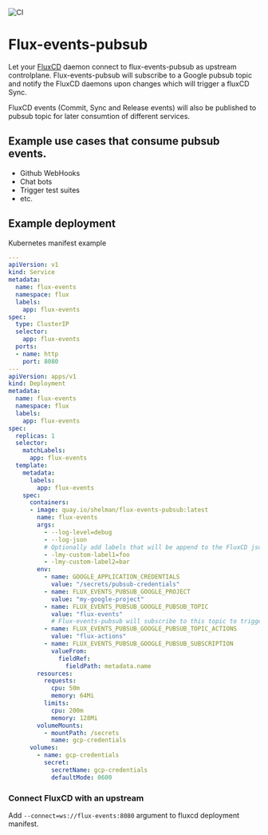 ![CI](https://github.com/shelmangroup/flux-events-pubsub/workflows/CI/badge.svg?branch=master)
# Flux-events-pubsub

Let your [FluxCD](https://fluxcd.io) daemon connect to flux-events-pubsub as
upstream controlplane. Flux-events-pubsub will subscribe to a Google pubsub topic
and notify the FluxCD daemons upon changes which will trigger a fluxCD Sync.

FluxCD events (Commit, Sync and Release events) will also be published to pubsub topic
for later consumtion of different services.

## Example use cases that consume pubsub events.
- Github WebHooks
- Chat bots
- Trigger test suites
- etc.

## Example deployment

Kubernetes manifest example
```yaml
---
apiVersion: v1
kind: Service
metadata:
  name: flux-events
  namespace: flux
  labels:
    app: flux-events
spec:
  type: ClusterIP
  selector:
    app: flux-events
  ports:
  - name: http
    port: 8080
---
apiVersion: apps/v1
kind: Deployment
metadata:
  name: flux-events
  namespace: flux
  labels:
    app: flux-events
spec:
  replicas: 1
  selector:
    matchLabels:
      app: flux-events
  template:
    metadata:
      labels:
        app: flux-events
    spec:
      containers:
      - image: quay.io/shelman/flux-events-pubsub:latest
        name: flux-events
        args:
          - --log-level=debug
          - --log-json
          # Optionally add labels that will be append to the FluxCD json payload event.
          - -lmy-custom-label1=foo
          - -lmy-custom-label2=bar
        env:
          - name: GOOGLE_APPLICATION_CREDENTIALS
            value: "/secrets/pubsub-credentials"
          - name: FLUX_EVENTS_PUBSUB_GOOGLE_PROJECT
            value: "my-google-project"
          - name: FLUX_EVENTS_PUBSUB_GOOGLE_PUBSUB_TOPIC
            value: "flux-events"
            # Flux-events-pubsub will subscribe to this topic to trigger FluxCD Sync Actions.
          - name: FLUX_EVENTS_PUBSUB_GOOGLE_PUBSUB_TOPIC_ACTIONS
            value: "flux-actions"
          - name: FLUX_EVENTS_PUBSUB_GOOGLE_PUBSUB_SUBSCRIPTION
            valueFrom:
              fieldRef:
                fieldPath: metadata.name
        resources:
          requests:
            cpu: 50m
            memory: 64Mi
          limits:
            cpu: 200m
            memory: 128Mi
        volumeMounts:
          - mountPath: /secrets
            name: gcp-credentials
      volumes:
        - name: gcp-credentials
          secret:
            secretName: gcp-credentials
            defaultMode: 0600
```

### Connect FluxCD with an upstream
Add `--connect=ws://flux-events:8080` argument to fluxcd deployment manifest.
